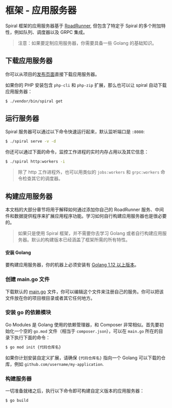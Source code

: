 
# 框架 - 应用服务器

Spiral 框架的应用服务器基于 [RoadRunner](https://roadrunner.dev), 但包含了特定于 Spiral 的多个附加特性，例如队列、调度器以及 GRPC 集成。

> 注意：如果要定制应用服务器，你需要具备一些 Golang 的基础知识。

## 下载应用服务器

你可以从项目的[发布页面](https://github.com/spiral/framework/releases)直接下载应用服务器。

如果你的 PHP 安装包含 `php-cli` 和 `php-zip` 扩展，那么也可以让 spiral 自动下载应用服务器：

```bash
$ ./vendor/bin/spiral get
```

## 运行服务器

Spiral 服务器可以通过以下命令快速运行起来，默认监听端口是 `:8080`:

```bash
$ ./spiral serve -v -d
```

你还可以通过下面的命令，监控工作进程的实时内存占用以及其它信息：

```bash
$ ./spiral http:workers -i
```

> 除了 http 工作进程外，也可以用类似的 `jobs:workers` 和 `grpc:workers` 命令检查其它的调度器。

## 构建应用服务器

本文档的大部分章节将用于解释如何通过添加你自己的 RoadRunner 服务、中间件和数据提供程序来扩展应用程序功能。学习如何自行构建应用服务器也是很必要的。

> 如果只是使用 Spiral 框架，并不需要你去学习 Golang 或者自行构建应用服务器。默认的构建版本已经涵盖了框架所需的所有特性。

#### 安装 Golang

要构建应用服务器，你的机器上必须安装有 [Golang 1.12 以上版本](https://golang.org/dl/)。

### 创建 main.go 文件

下载默认的 [main.go](https://github.com/spiral/framework/blob/master/main.go) 文件，你可以编辑这个文件来注册自己的服务。你可以把该文件放在你的项目根目录或者其它任何地方。

### 安装 go 的依赖模块

Go Modules 是 Golang 使用的依赖管理器，和 Composer 非常相似。首先要初始化一个空的 `go.mod` 文件（相当于 `composer.json`），可以在 `main.go` 所在的目录下执行下面的命令：

```bash
$ go mod init {代码仓库名}
``` 

如果你计划安装自定义扩展，请确保 `{代码仓库名}` 指向一个 Golang 可以下载的仓库，例如 `github.com/username/my-application`.

### 构建服务器

一切准备就绪之后，执行以下命令即可构建自定义版本的应用服务器：

```bash
$ go build
```
